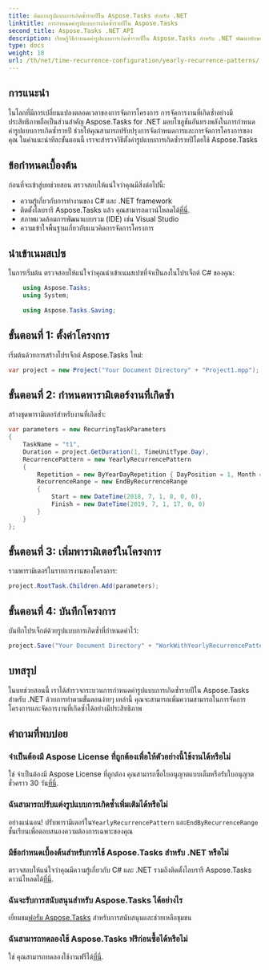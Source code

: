 ```yaml
---
title: ต้นแบบรูปแบบการเกิดซ้ำรายปีใน Aspose.Tasks สำหรับ .NET
linktitle: การกำหนดค่ารูปแบบการเกิดซ้ำรายปีใน Aspose.Tasks
second_title: Aspose.Tasks .NET API
description: เรียนรู้วิธีกำหนดค่ารูปแบบการเกิดซ้ำรายปีใน Aspose.Tasks สำหรับ .NET พัฒนาทักษะการจัดการโครงการของคุณด้วยคำแนะนำทีละขั้นตอนนี้
type: docs
weight: 18
url: /th/net/time-recurrence-configuration/yearly-recurrence-patterns/
---
```

## การแนะนำ
ในโลกที่มีการเปลี่ยนแปลงตลอดเวลาของการจัดการโครงการ การจัดการงานที่เกิดซ้ำอย่างมีประสิทธิภาพถือเป็นส่วนสำคัญ Aspose.Tasks for .NET มอบโซลูชันอันทรงพลังในการกำหนดค่ารูปแบบการเกิดซ้ำรายปี ช่วยให้คุณสามารถปรับปรุงการจัดกำหนดการและการจัดการโครงการของคุณ ในคำแนะนำทีละขั้นตอนนี้ เราจะสำรวจวิธีตั้งค่ารูปแบบการเกิดซ้ำรายปีโดยใช้ Aspose.Tasks
## ข้อกำหนดเบื้องต้น
ก่อนที่จะเข้าสู่บทช่วยสอน ตรวจสอบให้แน่ใจว่าคุณมีสิ่งต่อไปนี้:
- ความรู้เกี่ยวกับการทำงานของ C# และ .NET framework
-  ติดตั้งไลบรารี Aspose.Tasks แล้ว คุณสามารถดาวน์โหลดได้[ที่นี่](https://releases.aspose.com/tasks/net/).
- สภาพแวดล้อมการพัฒนาแบบรวม (IDE) เช่น Visual Studio
- ความเข้าใจพื้นฐานเกี่ยวกับแนวคิดการจัดการโครงการ
## นำเข้าเนมสเปซ
ในการเริ่มต้น ตรวจสอบให้แน่ใจว่าคุณนำเข้าเนมสเปซที่จำเป็นลงในโปรเจ็กต์ C# ของคุณ:
```csharp
    using Aspose.Tasks;
    using System;
    
    using Aspose.Tasks.Saving;
```
## ขั้นตอนที่ 1: ตั้งค่าโครงการ
เริ่มต้นด้วยการสร้างโปรเจ็กต์ Aspose.Tasks ใหม่:
```csharp
var project = new Project("Your Document Directory" + "Project1.mpp");
```
## ขั้นตอนที่ 2: กำหนดพารามิเตอร์งานที่เกิดซ้ำ
สร้างชุดพารามิเตอร์สำหรับงานที่เกิดซ้ำ:
```csharp
var parameters = new RecurringTaskParameters
{
    TaskName = "t1",
    Duration = project.GetDuration(1, TimeUnitType.Day),
    RecurrencePattern = new YearlyRecurrencePattern
    {
        Repetition = new ByYearDayRepetition { DayPosition = 1, Month = Month.July },
        RecurrenceRange = new EndByRecurrenceRange
        {
            Start = new DateTime(2018, 7, 1, 8, 0, 0),
            Finish = new DateTime(2019, 7, 1, 17, 0, 0)
        }
    }
};
```
## ขั้นตอนที่ 3: เพิ่มพารามิเตอร์ในโครงการ
รวมพารามิเตอร์ในรายการงานของโครงการ:
```csharp
project.RootTask.Children.Add(parameters);
```
## ขั้นตอนที่ 4: บันทึกโครงการ
บันทึกโปรเจ็กต์ด้วยรูปแบบการเกิดซ้ำที่กำหนดค่าไว้:
```csharp
project.Save("Your Document Directory" + "WorkWithYearlyRecurrencePattern_out.mpp", SaveFileFormat.Mpp);
```
## บทสรุป
ในบทช่วยสอนนี้ เราได้สำรวจกระบวนการกำหนดค่ารูปแบบการเกิดซ้ำรายปีใน Aspose.Tasks สำหรับ .NET ด้วยการทำตามขั้นตอนง่ายๆ เหล่านี้ คุณจะสามารถเพิ่มความสามารถในการจัดการโครงการและจัดการงานที่เกิดซ้ำได้อย่างมีประสิทธิภาพ
## คำถามที่พบบ่อย
### จำเป็นต้องมี Aspose License ที่ถูกต้องเพื่อให้ตัวอย่างนี้ใช้งานได้หรือไม่
 ใช่ จำเป็นต้องมี Aspose License ที่ถูกต้อง คุณสามารถซื้อใบอนุญาตแบบเต็มหรือรับใบอนุญาตชั่วคราว 30 วัน[ที่นี่](https://purchase.aspose.com/temporary-license/).
### ฉันสามารถปรับแต่งรูปแบบการเกิดซ้ำเพิ่มเติมได้หรือไม่
 อย่างแน่นอน! ปรับพารามิเตอร์ใน`YearlyRecurrencePattern` และ`EndByRecurrenceRange` ชั้นเรียนเพื่อตอบสนองความต้องการเฉพาะของคุณ
### มีข้อกำหนดเบื้องต้นสำหรับการใช้ Aspose.Tasks สำหรับ .NET หรือไม่
 ตรวจสอบให้แน่ใจว่าคุณมีความรู้เกี่ยวกับ C# และ .NET รวมถึงติดตั้งไลบรารี Aspose.Tasks ดาวน์โหลดได้[ที่นี่](https://releases.aspose.com/tasks/net/).
### ฉันจะรับการสนับสนุนสำหรับ Aspose.Tasks ได้อย่างไร
 เยี่ยมชม[ฟอรั่ม Aspose.Tasks](https://forum.aspose.com/c/tasks/15) สำหรับการสนับสนุนและช่วยเหลือชุมชน
### ฉันสามารถทดลองใช้ Aspose.Tasks ฟรีก่อนซื้อได้หรือไม่
 ใช่ คุณสามารถทดลองใช้งานฟรีได้[ที่นี่](https://releases.aspose.com/).